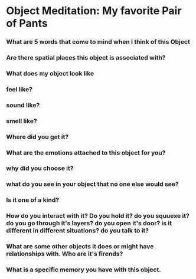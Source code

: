 # Object Meditation: My favorite Pair of Pants

### What are 5 words that come to mind when I think of this Object

### Are there spatial places this object is associated with?

### What does my object look like

### feel like?

### sound like?

### smell like?

### Where did you get it?

### What are the emotions attached to this object for you?

### why did you choose it?

### what do you see in your object that no one else would see?

### Is it one of a kind?

### How do you interact with it? Do you hold it? do you squuexe it? do you go through it's layers? do you open it's door? is it different in different situations? do you talk to it?

### What are some other objects it does or might have relationships with. Who are it's firends?

### What is a specific memory you have with this object.
